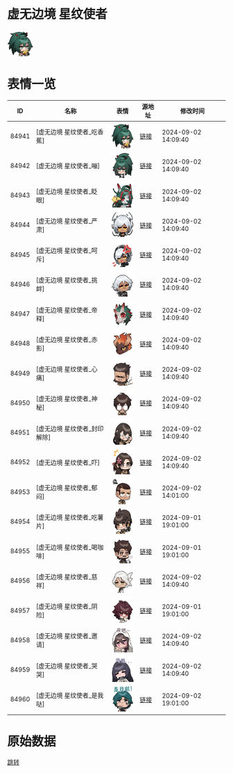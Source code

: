 # 虚无边境 星纹使者

<img src="./cover.png" height="60" alt="cover" />

# 表情一览

|ID|名称|表情|源地址|修改时间|
|----|----|----|----|----|
|84941|[虚无边境 星纹使者_吃香蕉]|<img src="./pic/084941_%5B虚无边境 星纹使者_吃香蕉%5D.png" height="60" alt="吃香蕉"/>|[链接](https://i0.hdslb.com/bfs/garb/a144a264176fbd618c8485bd2f7dadb88495783e.png)|2024-09-02 14:09:40|
|84942|[虚无边境 星纹使者_嘣]|<img src="./pic/084942_%5B虚无边境 星纹使者_嘣%5D.png" height="60" alt="嘣"/>|[链接](https://i0.hdslb.com/bfs/garb/02464519a60b336dde991a4153fea5cd3f13f2e6.png)|2024-09-02 14:09:40|
|84943|[虚无边境 星纹使者_眨眼]|<img src="./pic/084943_%5B虚无边境 星纹使者_眨眼%5D.png" height="60" alt="眨眼"/>|[链接](https://i0.hdslb.com/bfs/garb/5080478f65038915cee78ebe6d56f8b079dac7b4.png)|2024-09-02 14:09:40|
|84944|[虚无边境 星纹使者_严肃]|<img src="./pic/084944_%5B虚无边境 星纹使者_严肃%5D.png" height="60" alt="严肃"/>|[链接](https://i0.hdslb.com/bfs/garb/12c1409b5cd9fa3bad996ce5831e79281439b48d.png)|2024-09-02 14:09:40|
|84945|[虚无边境 星纹使者_呵斥]|<img src="./pic/084945_%5B虚无边境 星纹使者_呵斥%5D.png" height="60" alt="呵斥"/>|[链接](https://i0.hdslb.com/bfs/garb/f3c93179efbcd25d6182b2ebc49a47f5368603b2.png)|2024-09-02 14:09:40|
|84946|[虚无边境 星纹使者_挑衅]|<img src="./pic/084946_%5B虚无边境 星纹使者_挑衅%5D.png" height="60" alt="挑衅"/>|[链接](https://i0.hdslb.com/bfs/garb/0d893a932283916c0476e385398012b96656beae.png)|2024-09-02 14:09:40|
|84947|[虚无边境 星纹使者_帝释]|<img src="./pic/084947_%5B虚无边境 星纹使者_帝释%5D.png" height="60" alt="帝释"/>|[链接](https://i0.hdslb.com/bfs/garb/8e1eab3cfba0b01ca65828024d7d73e0f8743fd2.png)|2024-09-02 14:09:40|
|84948|[虚无边境 星纹使者_赤影]|<img src="./pic/084948_%5B虚无边境 星纹使者_赤影%5D.png" height="60" alt="赤影"/>|[链接](https://i0.hdslb.com/bfs/garb/35cfd7b17c78bf615a7f912ce29d8861d96ab164.png)|2024-09-02 14:09:40|
|84949|[虚无边境 星纹使者_心痛]|<img src="./pic/084949_%5B虚无边境 星纹使者_心痛%5D.png" height="60" alt="心痛"/>|[链接](https://i0.hdslb.com/bfs/garb/4152c0f0edf5b8b03dd3fd088820bef9c2e598a3.png)|2024-09-02 14:09:40|
|84950|[虚无边境 星纹使者_神秘]|<img src="./pic/084950_%5B虚无边境 星纹使者_神秘%5D.png" height="60" alt="神秘"/>|[链接](https://i0.hdslb.com/bfs/garb/28fe992d190c4fc60832f30243f8b3441cf9c3bc.png)|2024-09-02 14:09:40|
|84951|[虚无边境 星纹使者_封印解除]|<img src="./pic/084951_%5B虚无边境 星纹使者_封印解除%5D.png" height="60" alt="封印解除"/>|[链接](https://i0.hdslb.com/bfs/garb/b7b8d7fdeffada9754fdefcce9f97f97c2ba31df.png)|2024-09-02 14:09:40|
|84952|[虚无边境 星纹使者_吓]|<img src="./pic/084952_%5B虚无边境 星纹使者_吓%5D.png" height="60" alt="吓"/>|[链接](https://i0.hdslb.com/bfs/garb/07340ad718d4da9838ba9fb130ab66ba9db9d6b2.png)|2024-09-02 14:09:40|
|84953|[虚无边境 星纹使者_郁闷]|<img src="./pic/084953_%5B虚无边境 星纹使者_郁闷%5D.png" height="60" alt="郁闷"/>|[链接](https://i0.hdslb.com/bfs/garb/5066b18d3c3fb20032dc167fb9b3a560f49d6cd7.png)|2024-09-02 14:01:00|
|84954|[虚无边境 星纹使者_吃薯片]|<img src="./pic/084954_%5B虚无边境 星纹使者_吃薯片%5D.png" height="60" alt="吃薯片"/>|[链接](https://i0.hdslb.com/bfs/garb/3b1fab4891f7236cff960f0adee9fb91dcf7b242.png)|2024-09-01 19:01:00|
|84955|[虚无边境 星纹使者_喝咖啡]|<img src="./pic/084955_%5B虚无边境 星纹使者_喝咖啡%5D.png" height="60" alt="喝咖啡"/>|[链接](https://i0.hdslb.com/bfs/garb/a06cfe063c05401a7d1b88f4298257433665e30a.png)|2024-09-01 19:01:00|
|84956|[虚无边境 星纹使者_慈祥]|<img src="./pic/084956_%5B虚无边境 星纹使者_慈祥%5D.png" height="60" alt="慈祥"/>|[链接](https://i0.hdslb.com/bfs/garb/7288dd2d3bb7e3e8f0add87b9579263b63d5af4f.png)|2024-09-02 14:09:40|
|84957|[虚无边境 星纹使者_阴险]|<img src="./pic/084957_%5B虚无边境 星纹使者_阴险%5D.png" height="60" alt="阴险"/>|[链接](https://i0.hdslb.com/bfs/garb/dd973f47014185e8de87eaba3523d43c4ebdb486.png)|2024-09-01 19:01:00|
|84958|[虚无边境 星纹使者_邀请]|<img src="./pic/084958_%5B虚无边境 星纹使者_邀请%5D.png" height="60" alt="邀请"/>|[链接](https://i0.hdslb.com/bfs/garb/b07878d759900a92bbca7f8137f83f116d2f2df5.png)|2024-09-02 14:09:40|
|84959|[虚无边境 星纹使者_哭哭]|<img src="./pic/084959_%5B虚无边境 星纹使者_哭哭%5D.png" height="60" alt="哭哭"/>|[链接](https://i0.hdslb.com/bfs/garb/20bb9a9a4653c13bf76114932721c72b9d3666b5.png)|2024-09-02 14:09:40|
|84960|[虚无边境 星纹使者_是我哒]|<img src="./pic/084960_%5B虚无边境 星纹使者_是我哒%5D.png" height="60" alt="是我哒"/>|[链接](https://i0.hdslb.com/bfs/garb/9c0b0661a32bb0a94b291d2a25b7485a7b396a7b.png)|2024-09-02 19:01:00|

# 原始数据

[跳转](./raw.json)

